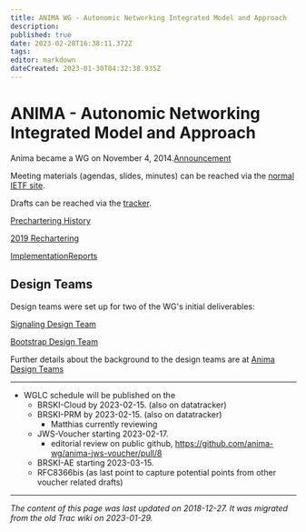 ```yaml
---
title: ANIMA WG - Autonomic Networking Integrated Model and Approach
description: 
published: true
date: 2023-02-28T16:38:11.372Z
tags: 
editor: markdown
dateCreated: 2023-01-30T04:32:38.935Z
---
```


# ANIMA - Autonomic Networking Integrated Model and Approach 
Anima became a WG on November 4, 2014.[Announcement](http://www.ietf.org/mail-archive/web/anima/current/msg00598.html)

Meeting materials (agendas, slides, minutes) can be reached via the [normal IETF site](http://www.ietf.org/meeting/).

Drafts can be reached via the [tracker](https://datatracker.ietf.org/wg/anima/documents/).

[Prechartering History](/group/anima/PrecharteringHistory)

[2019 Rechartering](/group/anima/2019Rechartering)

[ImplementationReports](/group/anima/ImplementationReports)

## Design Teams
Design teams were set up for two of the WG's initial deliverables:

[Signaling Design Team](/group/anima/SignalingDesignTeam)

[Bootstrap Design Team](/group/anima/BootstrapDesignTeam)

Further details about the background to the design teams are at [Anima Design Teams](/group/anima/Design)
&nbsp;
&nbsp;
&nbsp;

---

- WGLC schedule will be published on the
  - BRSKI-Cloud by 2023-02-15. (also on datatracker)
  - BRSKI-PRM by 2023-02-15. (also on datatracker)
    - Matthias currently reviewing
  - JWS-Voucher starting 2023-02-17.
    - editorial review on public github, https://github.com/anima-wg/anima-jws-voucher/pull/8
  - BRSKI-AE starting 2023-03-15.
  - RFC8366bis (as last point to capture potential points from other voucher related drafts)

---

*The content of this page was last updated on 2018-12-27. It was migrated from the old Trac wiki on 2023-01-29.*